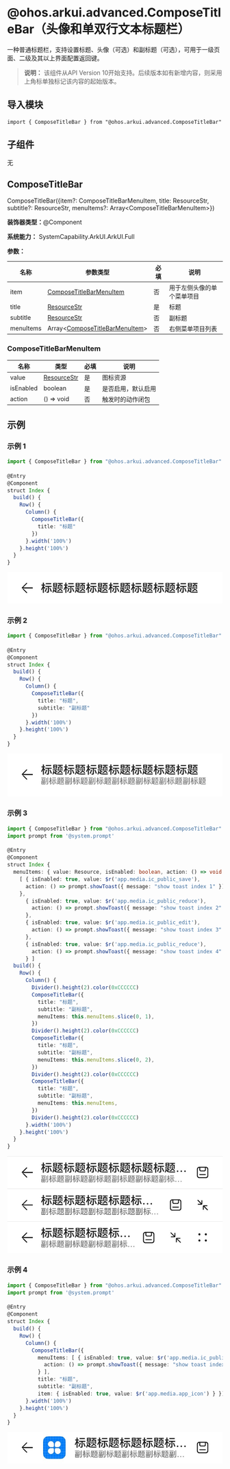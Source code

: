 # @ohos.arkui.advanced.ComposeTitleBar（头像和单双行文本标题栏）


一种普通标题栏，支持设置标题、头像（可选）和副标题（可选），可用于一级页面、二级及其以上界面配置返回键。


> **说明：**
> 该组件从API Version 10开始支持。后续版本如有新增内容，则采用上角标单独标记该内容的起始版本。


## 导入模块

```
import { ComposeTitleBar } from "@ohos.arkui.advanced.ComposeTitleBar"
```


## 子组件

无


## ComposeTitleBar

ComposeTitleBar({item?: ComposeTitleBarMenuItem, title: ResourceStr, subtitle?: ResourceStr, menuItems?: Array&lt;ComposeTitleBarMenuItem&gt;})

**装饰器类型：**\@Component

**系统能力：** SystemCapability.ArkUI.ArkUI.Full

**参数：**

| 名称 | 参数类型 | 必填 | 说明 | 
| -------- | -------- | -------- | -------- |
| item | [ComposeTitleBarMenuItem](#composetitlebarmenuitem) | 否 | 用于左侧头像的单个菜单项目 | 
| title | [ResourceStr](ts-types.md#resourcestr) | 是 | 标题 | 
| subtitle | [ResourceStr](ts-types.md#resourcestr) | 否 | 副标题 | 
| menuItems | Array&lt;[ComposeTitleBarMenuItem](#composetitlebarmenuitem)&gt; | 否 | 右侧菜单项目列表 | 


### ComposeTitleBarMenuItem

| 名称 | 类型 | 必填 | 说明 | 
| -------- | -------- | -------- | -------- |
| value | [ResourceStr](ts-types.md#resourcestr) | 是 | 图标资源 | 
| isEnabled | boolean | 是 | 是否启用，默认启用 | 
| action | ()&nbsp;=&gt;&nbsp;void | 否 | 触发时的动作闭包 | 


## 示例

### 示例 1

```ts
import { ComposeTitleBar } from "@ohos.arkui.advanced.ComposeTitleBar"

@Entry
@Component
struct Index {
  build() {
    Row() {
      Column() {
        ComposeTitleBar({
          title: "标题"
        })
      }.width('100%')
    }.height('100%')
  }
}
```

![zh-cn_image_0000001616913438](figures/zh-cn_image_0000001616913438.jpg)


### 示例 2

```ts
import { ComposeTitleBar } from "@ohos.arkui.advanced.ComposeTitleBar"

@Entry
@Component
struct Index {
  build() {
    Row() {
      Column() {
        ComposeTitleBar({
          title: "标题",
          subtitle: "副标题"
        })
      }.width('100%')
    }.height('100%')
  }
}
```

![zh-cn_image_0000001665513149](figures/zh-cn_image_0000001665513149.jpg)


### 示例 3

```ts
import { ComposeTitleBar } from "@ohos.arkui.advanced.ComposeTitleBar"
import prompt from '@system.prompt'

@Entry
@Component
struct Index {
  menuItems: { value: Resource, isEnabled: boolean, action: () => void }[] =
    [ { isEnabled: true, value: $r('app.media.ic_public_save'),
      action: () => prompt.showToast({ message: "show toast index 1" })
    },
      { isEnabled: true, value: $r('app.media.ic_public_reduce'),
        action: () => prompt.showToast({ message: "show toast index 2" })
      },
      { isEnabled: true, value: $r('app.media.ic_public_edit'),
        action: () => prompt.showToast({ message: "show toast index 3" })
      },
      { isEnabled: true, value: $r('app.media.ic_public_reduce'),
        action: () => prompt.showToast({ message: "show toast index 4" })
      } ]
  build() {
    Row() {
      Column() {
        Divider().height(2).color(0xCCCCCC)
        ComposeTitleBar({
          title: "标题",
          subtitle: "副标题",
          menuItems: this.menuItems.slice(0, 1),
        })
        Divider().height(2).color(0xCCCCCC)
        ComposeTitleBar({
          title: "标题",
          subtitle: "副标题",
          menuItems: this.menuItems.slice(0, 2),
        })
        Divider().height(2).color(0xCCCCCC)
        ComposeTitleBar({
          title: "标题",
          subtitle: "副标题",
          menuItems: this.menuItems,
        })
        Divider().height(2).color(0xCCCCCC)
      }.width('100%')
    }.height('100%')
  }
}
```

![zh-cn_image_0000001617233250](figures/zh-cn_image_0000001617233250.jpg)


### 示例 4

```ts
import { ComposeTitleBar } from "@ohos.arkui.advanced.ComposeTitleBar"
import prompt from '@system.prompt'

@Entry
@Component
struct Index {
  build() {
    Row() {
      Column() {
        ComposeTitleBar({
          menuItems: [ { isEnabled: true, value: $r('app.media.ic_public_save'),
            action: () => prompt.showToast({ message: "show toast index 1" })
          } ],
          title: "标题",
          subtitle: "副标题",
          item: { isEnabled: true, value: $r('app.media.app_icon') } })
      }.width('100%')
    }.height('100%')
  }
}
```

![zh-cn_image_0000001617393174](figures/zh-cn_image_0000001617393174.jpg)
